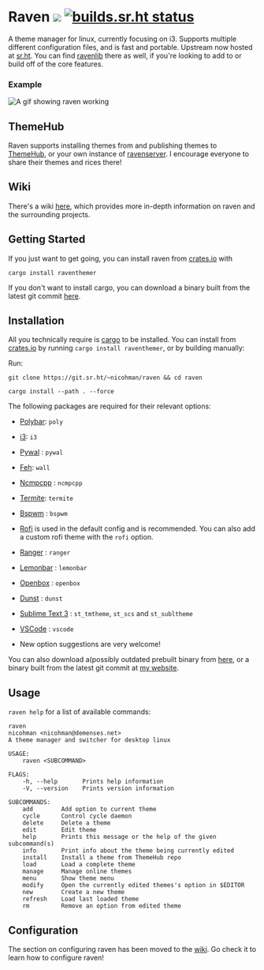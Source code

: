 # Raven [![](https://img.shields.io/crates/v/raventhemer.svg?style=flat-square)](https://crates.io/crates/raventhemer) [![builds.sr.ht status](https://builds.sr.ht/~nicohman/raven.svg)](https://builds.sr.ht/~nicohman/raven?)

A theme manager for linux, currently focusing on i3. Supports multiple different configuration files, and is fast and portable. Upstream now hosted at [sr.ht](https://git.sr.ht/~nicohman/raven). You can find [ravenlib](https://git.sr.ht/~nicohman/ravenlib) there as well, if you're looking to add to or build off of the core features.

### Example

![A gif showing raven working](https://thumbs.gfycat.com/MenacingHandsomeCobra-size_restricted.gif)

## ThemeHub

Raven supports installing themes from and publishing themes to [ThemeHub](https://demenses.net), or your own instance of [ravenserver](https://git.sr.ht/~nicohman/ravenserver). I encourage everyone to share their themes and rices there!

## Wiki

There's a wiki [here](https://man.sr.ht/~nicohman/raven), which provides more in-depth information on raven and the surrounding projects.

## Getting Started

If you just want to get going, you can install raven from [crates.io](https://crates.io/crates/raventhemer) with

`cargo install raventhemer`

If you don't want to install cargo, you can download a binary built from the latest git commit [here](https://demenses,net/downloads).

## Installation

All you technically require is [cargo](https://github.com/rust-lang/cargo) to be installed.
You can install from [crates.io](https://crates.io/crates/raventhemer) by running `cargo install raventhemer`, or by building manually:

Run:

`git clone https://git.sr.ht/~nicohman/raven && cd raven`

`cargo install --path . --force`

The following packages are required for their relevant options:

+ [Polybar](https://github.com/jaagr/polybar): `poly`

+ [i3](https://github.com/i3/i3): `i3`

+ [Pywal](https://github.com/dylanaraps/pywal) : `pywal`

+ [Feh](https://github.com/derf/feh): `wall`

+ [Ncmpcpp](https://github.com/arybczak/ncmpcpp) : `ncmpcpp`

+ [Termite](https://github.com/thestinger/termite/): `termite`

+ [Bspwm](https://github.com/baskerville/bspwm) : `bspwm`

+ [Rofi](https://github.com/DaveDavenport/rofi) is used in the default config and is recommended. You can also add a custom rofi theme with the `rofi` option.

+ [Ranger](https://github.com/ranger/ranger) : `ranger`

+ [Lemonbar](https://github.com/LemonBoy/bar) : `lemonbar`

+ [Openbox](https://github.com/danakj/openbox) : `openbox`

+ [Dunst](https://github.com/dunst-project/dunst) : `dunst`

+ [Sublime Text 3](https://www.sublimetext.com/) : `st_tmtheme`, `st_scs` and `st_subltheme`

+ [VSCode](https://github.com/Microsoft/vscode) : `vscode`

* New option suggestions are very welcome!

You can also download a(possibly outdated prebuilt binary from [here](https://github.com/nicohman/raven/releases), or a binary built from the latest git commit at [my website](https://demenses.net/downloads).

## Usage

`raven help` for a list of available commands:

```
raven
nicohman <nicohman@demenses.net>
A theme manager and switcher for desktop linux

USAGE:
    raven <SUBCOMMAND>

FLAGS:
    -h, --help       Prints help information
    -V, --version    Prints version information

SUBCOMMANDS:
    add        Add option to current theme
    cycle      Control cycle daemon
    delete     Delete a theme
    edit       Edit theme
    help       Prints this message or the help of the given subcommand(s)
    info       Print info about the theme being currently edited
    install    Install a theme from ThemeHub repo
    load       Load a complete theme
    manage     Manage online themes
    menu       Show theme menu
    modify     Open the currently edited themes's option in $EDITOR
    new        Create a new theme
    refresh    Load last loaded theme
    rm         Remove an option from edited theme
```

## Configuration

The section on configuring raven has been moved to the [wiki](https://man.sr.ht/~nicohman/raven). Go check it to learn how to configure raven!
